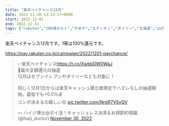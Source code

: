 ```yaml
---
title: "楽天ペイチャンス12月"
date: 2022-11-30 13:23:17+0900
start: 2022-12-01
end: 2022-12-31
tags: ["rakuten","100満ボルト","やまや","エディオン","ダイソー","北海道","山内農場","白木屋","魚民"]
---
```


楽天ペイチャンス12月です。1等は100%還元です。

https://pay.rakuten.co.jp/campaign/2022/1201-paychance/

<blockquote class="twitter-tweet"><p lang="ja" dir="ltr">✅楽天ペイチャンス<a href="https://t.co/XwbbDW0WaJ">https://t.co/XwbbDW0WaJ</a><br>🔸最大全額還元の抽選<br>12月はセブンイレブンやダイソーなども対象に！<br><br>同じく12月1日からは楽天キャッシュ積立者限定でハズレなしの抽選開始。最低でも+0.5％💰<br>コンボ決まるの嬉しい😊 <a href="https://t.co/NrgR7VSvQV">pic.twitter.com/NrgR7VSvQV</a></p>&mdash; ハイジ博士@ポイ活！キャッシュレス決済＆お得節約情報 (@haiji_doctor) <a href="https://twitter.com/haiji_doctor/status/1597939085423017985?ref_src=twsrc%5Etfw">November 30, 2022</a></blockquote> <script async src="https://platform.twitter.com/widgets.js" charset="utf-8"></script>


